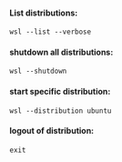 #### List distributions:
```
wsl --list --verbose
```


#### shutdown all distributions:
```
wsl --shutdown 
```


#### start specific distribution:
```
wsl --distribution ubuntu
```


#### logout of distribution:
```
exit
```
